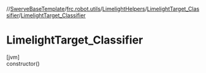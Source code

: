 //[SwerveBaseTemplate](../../../../index.md)/[frc.robot.utils](../../index.md)/[LimelightHelpers](../index.md)/[LimelightTarget_Classifier](index.md)/[LimelightTarget_Classifier](-limelight-target_-classifier.md)

# LimelightTarget_Classifier

[jvm]\
constructor()
